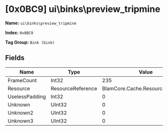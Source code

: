 # [0x0BC9] ui\binks\preview_tripmine

**Name:** ```ui\binks\preview_tripmine```

**Index:** ```0x0BC9```

**Tag Group:** ```Bink (bink)```

## Fields

Name	| Type	| Value
---	|---	|---	|
FrameCount	|Int32	|235
Resource	|ResourceReference	|BlamCore.Cache.ResourceReference
UselessPadding	|Int32	|0
Unknown	|UInt32	|0
Unknown2	|UInt32	|0
Unknown3	|UInt32	|0


